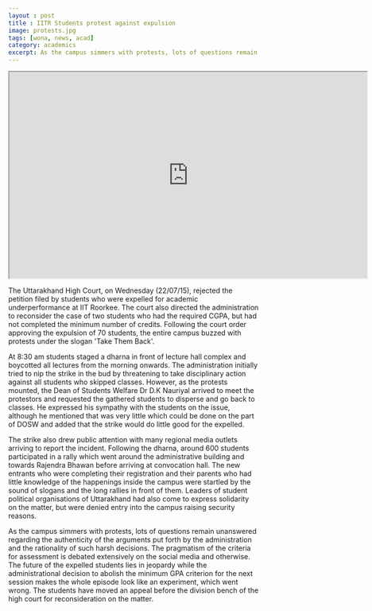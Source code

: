 ```yaml
---
layout : post
title : IITR Students protest against expulsion
image: protests.jpg
tags: [wona, news, acad]
category: academics
excerpt: As the campus simmers with protests, lots of questions remain unanswered regarding the authenticity of the arguments put forth by the administration and the rationality of such harsh decisions. 
---
```

<iframe width="720" height="415"
src="https://www.youtube.com/embed/OYG5_vCIDDg">
</iframe>

The Uttarakhand High Court, on Wednesday (22/07/15), rejected the petition filed by students who were expelled for academic underperformance at IIT Roorkee. The court also directed the administration to reconsider the case of two students who had the required CGPA, but had not completed the minimum number of credits. Following the court order approving the expulsion of 70 students, the entire campus buzzed with protests under the slogan 'Take Them Back'.

At 8:30 am students staged a dharna in front of lecture hall complex and boycotted all lectures from the morning onwards. The administration initially tried to nip the strike in the bud by threatening to take disciplinary action against all students who skipped classes. However, as the protests mounted, the Dean of Students Welfare Dr D.K Nauriyal arrived to meet the protestors and requested the gathered students to disperse and go back to classes. He expressed his sympathy with the students on the issue, although he mentioned that was very little which could be done on the part of DOSW and added that the strike would do little good for the expelled.

The strike also drew public attention with many regional media outlets arriving to report the incident. Following the dharna, around 600 students participated in a rally which went around the administrative building and towards Rajendra Bhawan before arriving at convocation hall. The new entrants who were completing their registration and their parents who had little knowledge of the happenings inside the campus were startled by the sound of slogans and the long rallies in front of them. Leaders of student political organisations of Uttarakhand had also come to express solidarity on the matter, but were denied entry into the campus raising security reasons.

As the campus simmers with protests, lots of questions remain unanswered regarding the authenticity of the arguments put forth by the administration and the rationality of such harsh decisions. The pragmatism of the criteria for assessment is debated extensively on the social media and otherwise. The future of the expelled students lies in jeopardy while the administrational decision to abolish the minimum GPA criterion for the next session makes the whole episode look like an experiment, which went wrong. The students have moved an appeal before the division bench of the high court for reconsideration on the matter.
